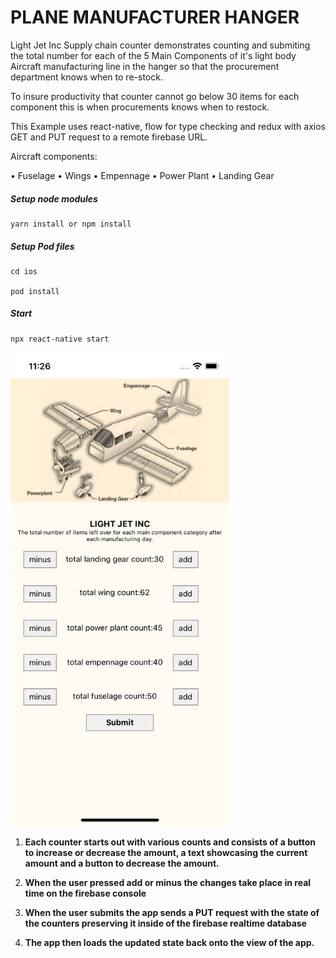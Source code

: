 # PLANE MANUFACTURER HANGER

Light Jet Inc Supply chain counter demonstrates counting and submiting the total number for each of the 5 Main Components of it's light body Aircraft manufacturing line in the hanger so that the procurement department knows when to re-stock.

To insure productivity that counter cannot go below 30 items for each component this is when procurements knows when to restock.

This Example uses react-native, flow for type checking and redux with axios GET and PUT request to a remote firebase URL.

Aircraft components:

• Fuselage
• Wings
• Empennage
• Power Plant
• Landing Gear

##### Setup node modules

```
yarn install or npm install
```

##### Setup Pod files

```
cd ios

pod install
```

##### Start

```
npx react-native start
```

<img src="./assets/image.png" width="350" alt="./assets/image.png">

1. **Each counter starts out with various counts and consists of a button to increase or decrease the amount, a text showcasing the current amount and a button to decrease the amount.**

2. **When the user pressed add or minus the changes take place in real time on the firebase console**

3. **When the user submits the app sends a PUT request with the state of the counters preserving it inside of the firebase realtime database**

4. **The app then loads the updated state back onto the view of the app.**
